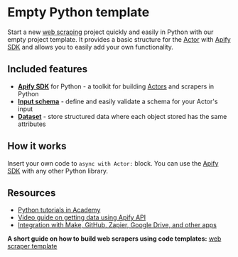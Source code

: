 # Empty Python template

Start a new [web scraping](https://apify.com/web-scraping) project quickly and easily in Python with our empty project template. It provides a basic structure for the [Actor](https://apify.com/actors) with [Apify SDK](https://docs.apify.com/sdk/python/) and allows you to easily add your own functionality.

## Included features

- **[Apify SDK](https://docs.apify.com/sdk/python/)** for Python - a toolkit for building [Actors](https://apify.com/actors) and scrapers in Python
- **[Input schema](https://docs.apify.com/platform/actors/development/input-schema)** - define and easily validate a schema for your Actor's input
- **[Dataset](https://docs.apify.com/sdk/js/docs/guides/result-storage#dataset)** - store structured data where each object stored has the same attributes

## How it works

Insert your own code to `async with Actor:` block. You can use the [Apify SDK](https://docs.apify.com/sdk/python/) with any other Python library.

## Resources

- [Python tutorials in Academy](https://docs.apify.com/academy/python)
- [Video guide on getting data using Apify API](https://www.youtube.com/watch?v=ViYYDHSBAKM)
- [Integration with Make, GitHub, Zapier, Google Drive, and other apps](https://apify.com/integrations)

**A short guide on how to build web scrapers using code templates:**
[web scraper template](https://www.youtube.com/watch?v=u-i-Korzf8w)
